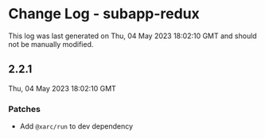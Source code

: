# Change Log - subapp-redux

This log was last generated on Thu, 04 May 2023 18:02:10 GMT and should not be manually modified.

## 2.2.1
Thu, 04 May 2023 18:02:10 GMT

### Patches

- Add `@xarc/run` to dev dependency

